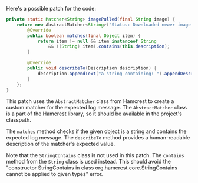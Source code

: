 Here's a possible patch for the code:

```java
private static Matcher<String> imagePulled(final String image) {
    return new AbstractMatcher<String>("Status: Downloaded newer image for " + image) {
        @Override
        public boolean matches(final Object item) {
            return item != null && item instanceof String
                && ((String) item).contains(this.description);
        }

        @Override
        public void describeTo(Description description) {
            description.appendText("a string containing: ").appendDescriptionOf(this.description);
        }
    };
}
```

This patch uses the `AbstractMatcher` class from Hamcrest to create a custom matcher for the expected log message. The `AbstractMatcher` class is a part of the Hamcrest library, so it should be available in the project's classpath.

The `matches` method checks if the given object is a string and contains the expected log message. The `describeTo` method provides a human-readable description of the matcher's expected value.

Note that the `StringContains` class is not used in this patch. The `contains` method from the `String` class is used instead. This should avoid the "constructor StringContains in class org.hamcrest.core.StringContains cannot be applied to given types" error.